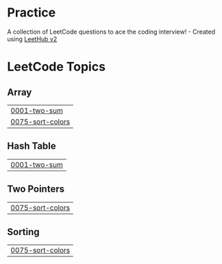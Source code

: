 # Practice
A collection of LeetCode questions to ace the coding interview! - Created using [LeetHub v2](https://github.com/arunbhardwaj/LeetHub-2.0)

<!---LeetCode Topics Start-->
# LeetCode Topics
## Array
|  |
| ------- |
| [0001-two-sum](https://github.com/AryashYadav0/Practice/tree/master/0001-two-sum) |
| [0075-sort-colors](https://github.com/AryashYadav0/Practice/tree/master/0075-sort-colors) |
## Hash Table
|  |
| ------- |
| [0001-two-sum](https://github.com/AryashYadav0/Practice/tree/master/0001-two-sum) |
## Two Pointers
|  |
| ------- |
| [0075-sort-colors](https://github.com/AryashYadav0/Practice/tree/master/0075-sort-colors) |
## Sorting
|  |
| ------- |
| [0075-sort-colors](https://github.com/AryashYadav0/Practice/tree/master/0075-sort-colors) |
<!---LeetCode Topics End-->